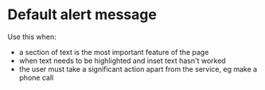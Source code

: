 # Default alert message

Use this when:

* a section of text is the most important feature of the page
* when text needs to be highlighted and inset text hasn't worked
* the user must take a significant action apart from the service, eg make a phone call
